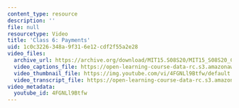 ```yaml
---
content_type: resource
description: ''
file: null
resourcetype: Video
title: 'Class 6: Payments'
uid: 1c0c3226-348a-9f31-6e12-cdf2f55a2e28
video_files:
  archive_url: https://archive.org/download/MIT15.S08S20/MIT15_S08S20_Class06_300k.mp4
  video_captions_file: https://open-learning-course-data-rc.s3.amazonaws.com/15-s08-fintech-shaping-the-financial-world-spring-2020/a9b2411ac74b567ea24c8ecd3d222089_4FGNLl9Btfw.vtt
  video_thumbnail_file: https://img.youtube.com/vi/4FGNLl9Btfw/default.jpg
  video_transcript_file: https://open-learning-course-data-rc.s3.amazonaws.com/15-s08-fintech-shaping-the-financial-world-spring-2020/4703287b18c387a9462b31fc2a78cb86_4FGNLl9Btfw.pdf
video_metadata:
  youtube_id: 4FGNLl9Btfw
---
```


